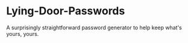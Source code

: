 # Lying-Door-Passwords
A surprisingly straightforward password generator to help keep what's yours, yours.
